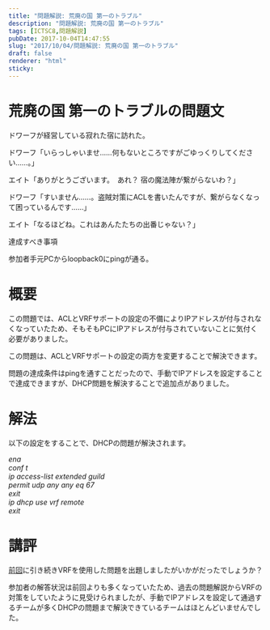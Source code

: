 ```yaml
---
title: "問題解説: 荒廃の国 第一のトラブル"
description: "問題解説: 荒廃の国 第一のトラブル"
tags: [ICTSC8,問題解説]
pubDate: 2017-10-04T14:47:55
slug: "2017/10/04/問題解説: 荒廃の国 第一のトラブル"
draft: false
renderer: "html"
sticky: 
---
```


<h1>荒廃の国 第一のトラブルの問題文</h1>
<p>ドワーフが経営している寂れた宿に訪れた。</p>
<p>ドワーフ「いらっしゃいませ……何もないところですがごゆっくりしてください……。」</p>
<p>エイト「ありがとうございます。　あれ？ 宿の魔法陣が繋がらないわ？」</p>
<p>ドワーフ「すいません……。盗賊対策にACLを書いたんですが、繋がらなくなって困っているんです……」</p>
<p>エイト「なるほどね。これはあんたたちの出番じゃない？」</p>
<p>達成すべき事項</p>
<p>参加者手元PCからloopback0にpingが通る。</p>
<h1>概要</h1>
<p>この問題では、ACLとVRFサポートの設定の不備によりIPアドレスが付与されなくなっていたため、そもそもPCにIPアドレスが付与されていないことに気付く必要がありました。</p>
<p>この問題は、ACLとVRFサポートの設定の両方を変更することで解決できます。</p>
<p>問題の達成条件はpingを通すことだったので、手動でIPアドレスを設定することで達成できますが、DHCP問題を解決することで追加点がありました。</p>
<h1>解法</h1>
<p>以下の設定をすることで、DHCPの問題が解決されます。</p>
<div Align="left">
<em>ena</em><br />
<em>conf t</em><br />
<em>ip access-list extended guild</em><br />
<em>permit udp any any eq 67</em><br />
<em>exit</em><br />
<em>ip dhcp use vrf remote</em><br />
<em>exit</em>
</div>
<h1>講評</h1>
<p><a href="https://blog.icttoracon.net/2017/04/19/%e5%95%8f%e9%a1%8c%e8%a7%a3%e8%aa%ac%ef%bc%9ahir/" rel="noopener" target="_blank">前回</a>に引き続きVRFを使用した問題を出題しましたがいかがだったでしょうか？</p>
<p>参加者の解答状況は前回よりも多くなっていたため、過去の問題解説からVRFの対策をしていたように見受けられましたが、手動でIPアドレスを設定して通過するチームが多くDHCPの問題まで解決できているチームはほとんどいませんでした。</p>
